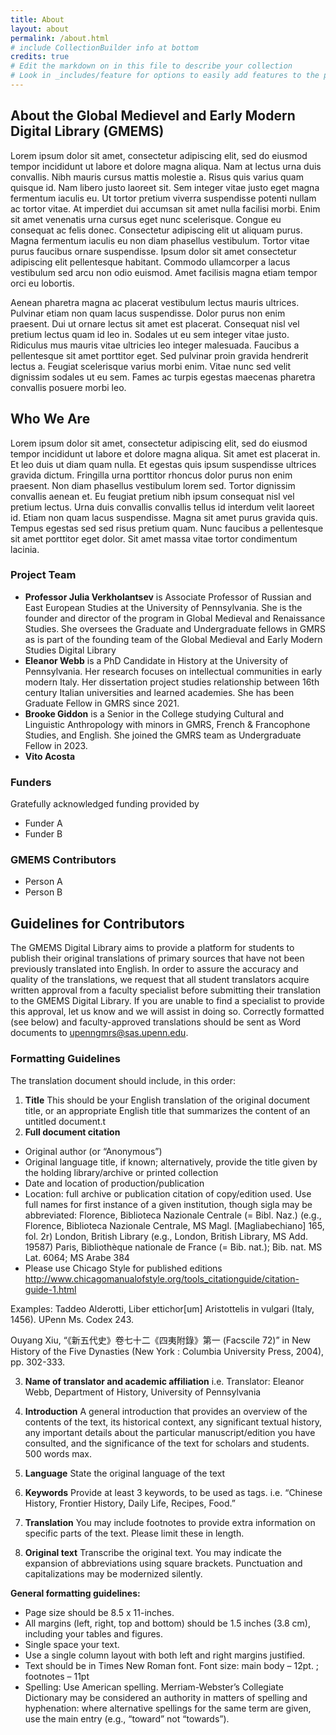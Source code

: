 ```yaml
---
title: About
layout: about
permalink: /about.html
# include CollectionBuilder info at bottom
credits: true
# Edit the markdown on in this file to describe your collection
# Look in _includes/feature for options to easily add features to the page
---
```

## About the Global Medievel and Early Modern Digital Library (GMEMS)

Lorem ipsum dolor sit amet, consectetur adipiscing elit, sed do eiusmod tempor incididunt ut labore et dolore magna aliqua. Nam at lectus urna duis convallis. Nibh mauris cursus mattis molestie a. Risus quis varius quam quisque id. Nam libero justo laoreet sit. Sem integer vitae justo eget magna fermentum iaculis eu. Ut tortor pretium viverra suspendisse potenti nullam ac tortor vitae. At imperdiet dui accumsan sit amet nulla facilisi morbi. Enim sit amet venenatis urna cursus eget nunc scelerisque. Congue eu consequat ac felis donec. Consectetur adipiscing elit ut aliquam purus. Magna fermentum iaculis eu non diam phasellus vestibulum. Tortor vitae purus faucibus ornare suspendisse. Ipsum dolor sit amet consectetur adipiscing elit pellentesque habitant. Commodo ullamcorper a lacus vestibulum sed arcu non odio euismod. Amet facilisis magna etiam tempor orci eu lobortis.

Aenean pharetra magna ac placerat vestibulum lectus mauris ultrices. Pulvinar etiam non quam lacus suspendisse. Dolor purus non enim praesent. Dui ut ornare lectus sit amet est placerat. Consequat nisl vel pretium lectus quam id leo in. Sodales ut eu sem integer vitae justo. Ridiculus mus mauris vitae ultricies leo integer malesuada. Faucibus a pellentesque sit amet porttitor eget. Sed pulvinar proin gravida hendrerit lectus a. Feugiat scelerisque varius morbi enim. Vitae nunc sed velit dignissim sodales ut eu sem. Fames ac turpis egestas maecenas pharetra convallis posuere morbi leo.

## Who We Are
Lorem ipsum dolor sit amet, consectetur adipiscing elit, sed do eiusmod tempor incididunt ut labore et dolore magna aliqua. Sit amet est placerat in. Et leo duis ut diam quam nulla. Et egestas quis ipsum suspendisse ultrices gravida dictum. Fringilla urna porttitor rhoncus dolor purus non enim praesent. Non diam phasellus vestibulum lorem sed. Tortor dignissim convallis aenean et. Eu feugiat pretium nibh ipsum consequat nisl vel pretium lectus. Urna duis convallis convallis tellus id interdum velit laoreet id. Etiam non quam lacus suspendisse. Magna sit amet purus gravida quis. Tempus egestas sed sed risus pretium quam. Nunc faucibus a pellentesque sit amet porttitor eget dolor. Sit amet massa vitae tortor condimentum lacinia.

### Project Team
- __Professor Julia Verkholantsev__ is Associate Professor of Russian and East European Studies at the University of Pennsylvania. She is the founder and director of the program in Global Medieval and Renaissance Studies. She oversees the Graduate and Undergraduate fellows in GMRS as is part of the founding team of the Global Medieval and Early Modern Studies Digital Library
- __Eleanor Webb__ is a PhD Candidate in History at the University of Pennsylvania. Her research focuses on intellectual communities in early modern Italy. Her dissertation project studies relationship between 16th century Italian universities and learned academies. She has been Graduate Fellow in GMRS since 2021. 
- __Brooke Giddon__ is a Senior in the College studying Cultural and Linguistic Anthropology with minors in GMRS, French & Francophone Studies, and English. She joined the GMRS team as Undergraduate Fellow in 2023. 
- __Vito Acosta__

### Funders
Gratefully acknowledged funding provided by
- Funder A
- Funder B

### GMEMS Contributors
- Person A
- Person B

## Guidelines for Contributors
The GMEMS Digital Library aims to provide a platform for students to publish their original translations of primary sources that have not been previously translated into English. In order to assure the accuracy and quality of the translations, we request that all student translators acquire written approval from a faculty specialist before submitting their translation to the GMEMS Digital Library. If you are unable to find a specialist to provide this approval, let us know and we will assist in doing so. Correctly formatted (see below) and faculty-approved translations should be sent as Word documents to upenngmrs@sas.upenn.edu.

### Formatting Guidelines

The translation document should include, in this order: 
1. __Title__
This should be your English translation of the original document title, or an appropriate English title that summarizes the content of an untitled document.t 
2. __Full document citation__
- Original author (or “Anonymous”)
- Original language title, if known; alternatively, provide the title given by the holding library/archive or printed collection
- Date and location of production/publication 
- Location: full archive or publication citation of copy/edition used. Use full names for first instance of a given institution, though sigla may be abbreviated:
Florence, Biblioteca Nazionale Centrale (= Bibl. Naz.) (e.g., Florence, Biblioteca
Nazionale Centrale, MS Magl. [Magliabechiano] 165, fol. 2r)
London, British Library (e.g., London, British Library, MS Add. 19587)
Paris, Bibliothèque nationale de France (= Bib. nat.); Bib. nat. MS Lat. 6064; MS
Arabe 384
- Please use Chicago Style for published editions http://www.chicagomanualofstyle.org/tools_citationguide/citation-guide-1.html

Examples:
​Taddeo Alderotti, Liber ettichor[um] Aristottelis in vulgari (Italy, 1456). UPenn Ms. Codex 243.

Ouyang Xiu, “《新五代史》卷七十二《四夷附錄》第一 (Facscile 72)” in New History of the Five Dynasties (New York : Columbia University Press, 2004), pp. 302-333.
 
3. __Name of translator and academic affiliation__
i.e. Translator: Eleanor Webb, Department of History, University of Pennsylvania 

4. __Introduction__
A general introduction that provides an overview of the contents of the text, its historical context, any significant textual history, any important details about the particular manuscript/edition you have consulted, and the significance of the text for scholars and students. 500 words max.

5. __Language__ 
State the original language of the text
 
6. __Keywords__
Provide at least 3 keywords, to be used as tags. 
i.e. “Chinese History, Frontier History, Daily Life, Recipes, Food.” 

7. __Translation__
You may include footnotes to provide extra information on specific parts of the text. Please limit these in length.
 
8. __Original text__
Transcribe the original text. You may indicate the expansion of abbreviations using square brackets. Punctuation and capitalizations may be modernized silently.
 
 
__General formatting guidelines:__
- Page size should be 8.5 x 11-inches.
- All margins (left, right, top and bottom) should be 1.5 inches (3.8 cm), including your tables and figures.
- Single space your text.
- Use a single column layout with both left and right margins justified.
- Text should be in Times New Roman font. Font size: main body – 12pt. ; footnotes – 11pt
- Spelling: Use American spelling. Merriam-Webster’s Collegiate Dictionary may be considered an authority in matters of spelling and hyphenation: where alternative spellings for the same term are given, use the main entry (e.g., “toward” not “towards”).


